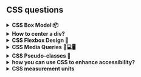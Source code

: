 <h2>CSS questions</h2>


<details>
<summary>
<b>CSS Box Model 📦</b>
</summary>
The CSS box model is essentially a box that wraps around every HTML element. It consists of:

1. **Content**: This is where your actual text, images, or other media are located. The size of the content box can be changed using the `width` and `height` properties.
2. **Padding**: This clears an area around the content, inside the border. The padding is affected by the background color of the box.
3. **Border**: This goes around the padding and content. The border is affected by the background color of the box.
4. **Margin**: This clears an area outside the border. The margin does not have a background color, it is completely transparent.

The total width and height of an element can be calculated as follows:

- Total element width = width + left padding + right padding + left border + right border + left margin + right margin.
- Total element height = height + top padding + bottom padding + top border + bottom border + top margin + bottom margin.

For example, if you have a paragraph element defined as follows:

```css
p {
  width: 80px;
  height: 70px;
  margin: 0;
  border: 2px solid black;
  padding: 5px;
}
```

The total width for the element can be calculated as: Total width = 80px (width) + 10px (left padding + right padding) + 4px (left border + right border) + 0px (left margin + right margin) = 94px.

The total height for the element can be calculated as: Total height = 70px (height) + 10px (top padding + bottom padding) + 4px (top border + bottom border) + 0px (top margin + bottom margin) = 84px.
</details>


<details>
<summary>
<b>How to center a div?</b>
</summary>

To center a `div` in CSS, you can use different methods depending on the situation:

1. **Using Auto Margins**: If the `div` has a specified width, you can use auto left and right margins:

    ```css
    .center-div {
      margin-left: auto;
      margin-right: auto;
      width: 50%; /* or any specific width */
    }
    ```

2. **Using Flexbox**: You can make the parent element a flex container and then align the `div` to the center both vertically and horizontally:

    ```css
    .parent {
      display: flex;
      justify-content: center; /* aligns horizontally */
      align-items: center; /* aligns vertically */
    }
    ```

3. **Using Grid**: Similar to Flexbox, you can make the parent element a grid container and then align the `div` to the center:

    ```css
    .parent {
      display: grid;
      justify-content: center; /* aligns horizontally */
      align-items: center; /* aligns vertically */
    }
    ```

4. **Using Positioning**: If you want to center the `div` within the entire viewport, you can use absolute positioning:

    ```css
    .center-div {
      position: absolute;
      top: 50%;
      left: 50%;
      transform: translate(-50%, -50%);
    }
    ```

Remember to replace `.center-div` and `.parent` with the actual class name or id of your `div` or its parent element.
</details>

<details>
<summary>
<b>CSS Flexbox Design 📐</b>
</summary>

Flexbox, or the Flexible Box Layout, is a layout model in CSS that allows you to easily design a flexible and efficient layout structure. It's particularly useful for building user interfaces and layouts in one dimension (either a row or a column).

Here are some key properties of Flexbox:

1. **display**: This property is used to define a flex container. The value can be either `flex` or `inline-flex`.

```css
.container {
  display: flex; /* or inline-flex */
}
```

2. **flex-direction**: This property defines the direction in which flex items are placed in the flex container.

```css
.container {
  flex-direction: row | row-reverse | column | column-reverse;
}
```

3. **flex-wrap**: This property allows the items to wrap as needed.

```css
.container {
  flex-wrap: nowrap | wrap | wrap-reverse;
}
```

4. **flex-flow**: This is a shorthand property for `flex-direction` and `flex-wrap`.

```css
.container {
  flex-flow: column wrap;
}
```

5. **justify-content**: This property defines the alignment along the main axis.

```css
.container {
  justify-content: flex-start | flex-end | center | space-between | space-around | space-evenly | start | end | left | right ... + safe | unsafe;
}
```
These properties make it easier to design a responsive layout without using float or positioning.

</details>

<details>
<summary>
<b>CSS Media Queries 📱💻🖥️</b>
</summary>
Media queries are a feature of CSS that allow content to adapt to different conditions such as screen resolution or device viewport width. They are a key component of responsive design.

Here's a basic syntax of a media query:

```css
@media not|only mediatype and (expressions) {
  /* CSS-Code; */
}
```

The `@media` rule is followed by:
- `not`, `only` (optional operators), 
- `mediatype` (optional, assumed to be `all` if not specified), and
- `expressions` (conditions that can be either true or false).

If the specified media type matches the type of device the document is being displayed on and all expressions in the media query are true, the media query is considered true and the corresponding style sheet or style rules are applied.

For example, the following media query applies the CSS rules if the device's viewport width is 480 pixels or wider:

```css
@media screen and (min-width: 480px) {
  /* CSS rules go here */
}
```

In this example, `screen` is the media type and `(min-width: 480px)` is the expression. The CSS rules inside the media query will be applied if the device is a screen and its viewport width is at least 480 pixels.

Media queries are a powerful tool for building responsive websites that look good on different devices and window sizes.
</details>

<details>
<summary>
<b>CSS Pseudo-classes 🎯</b>
</summary>

A pseudo-class in CSS is a keyword added to a selector that specifies a special state of the selected element. For example, it can be used to:

- Style an element when a user mouses over it
- Style visited and unvisited links differently
- Style an element when it gets focus

The syntax of pseudo-classes is as follows:

```css
selector:pseudo-class {
  property: value;
}
```

For example, the `:hover` pseudo-class can be used to change the color of a button when the user's pointer hovers over the button:

```css
button:hover {
  color: blue;
}
```

Pseudo-classes can be combined with HTML classes. When you hover over the link in the example, it will change color:

```css
a.highlight:hover {
  color: #ff0000;
}
```

Pseudo-classes let you apply a style to an element not only in relation to the content of the document tree, but also in relation to external factors like the history of the navigator (`:visited`, for example), the status of its content (like `:checked` on certain form elements), or the position of the mouse (like `:hover`, which lets you know if the mouse is over an element or not).
</details>

<details>
<summary>
<b>how you can use CSS to enhance accessibility?</b>
</summary>

* Separating Content from Presentation

You can use CSS to control the visual layout and appearance of the website without altering the HTML markup. For example:

```html
<div class="content">
  <h1>Welcome to My Website</h1>
  <p>This is some sample text.</p>
</div>
```

```css
.content {
  font-family: Arial, sans-serif;
  color: #333;
}
```

* Hiding Content

You can use CSS to hide content that is not relevant or might be distracting for certain users. For example:

```css
.hide {
  display: none;
}
```

* Controlling Visual Layouts

You can use CSS to control character spacing, text alignment, object position on the page, and more. For example:

```css
p {
  text-align: justify;
  letter-spacing: 1.5px;
}
```

* Keyboard Navigation

You can enhance keyboard navigation by providing focus styles that help identify exactly where users are on a webpage. For example:

```css
a:focus {
  outline: 2px solid blue;
}
```

* Load CSS Asynchronously

To prevent CSS from blocking the rendering of the page and improve web performance, especially for users with slower internet connections, you can use the `preload` resource hint to load stylesheets. For example:

```html
<link rel="preload" href="styles.css" as="style">
```

* Aural CSS

You can use CSS to control audio and speech output, which can be beneficial for users with visual impairments. For example:

```css
@media speech {
  h1 {
    voice-volume: loud;
    speak: spell-out;
  }
}
```

Remember, while CSS can significantly enhance accessibility, if misused, it can also harm accessibility. Therefore, it's important to follow these best practices when using CSS for web development.
</details>

<details>
<summary>
<b>CSS measurement units</b>
</summary>
In CSS, there are two types of length units: absolute and relative.

**Absolute Lengths**:
- `cm`: centimeters
- `mm`: millimeters
- `in`: inches (1in = 96px = 2.54cm)
- `px`: pixels (1px = 1/96th of 1in)
- `pt`: points (1pt = 1/72 of 1in)
- `pc`: picas (1pc = 12 pt)

Pixels (`px`) are relative to the viewing device. For low-dpi devices, 1px is one device pixel (dot) of the display. For printers and high resolution screens 1px implies multiple device pixels.

**Relative Lengths**:
- `em`: Relative to the font-size of the element (2em means 2 times the size of the current font)
- `ex`: Relative to the x-height of the current font (rarely used)
- `ch`: Relative to the width of the "0" (zero)
- `rem`: Relative to font-size of the root element
- `vw`: Relative to 1% of the width of the viewport
- `vh`: Relative to 1% of the height of the viewport
- `vmin`: Relative to 1% of viewport's smaller dimension
- `vmax`: Relative to 1% of viewport's larger dimension
- `%`: Relative to the parent element

These units are used to specify various measurements in your style rules, such as margins, padding, font size, width, height, border, etc. It's important to choose the right unit based on the context to ensure your web pages are accessible and look good on all devices.
</details>